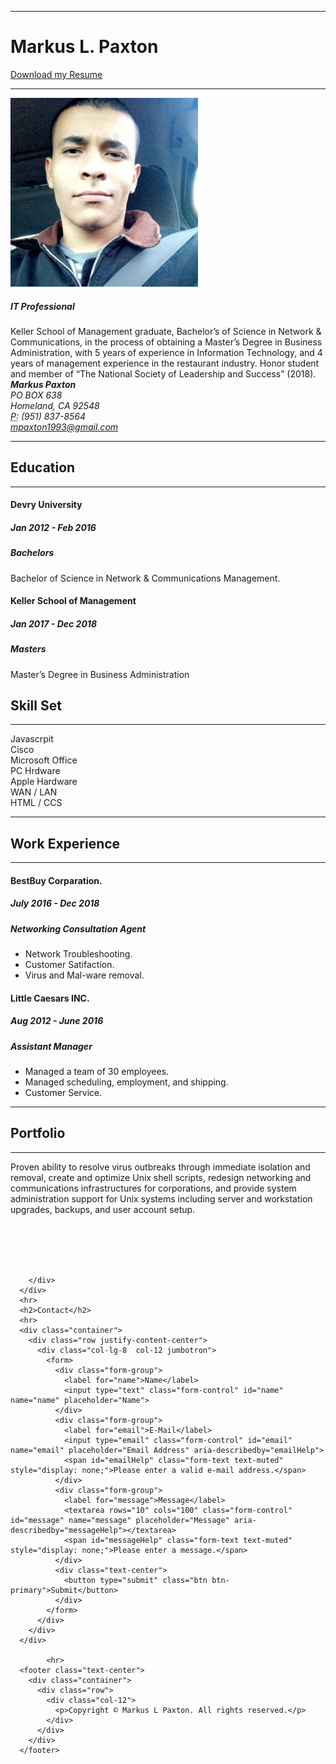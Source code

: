 <html lang="en">
  <head>
    <meta charset="utf-8">
    <meta http-equiv="X-UA-Compatible" content="IE=edge">
    <meta name="viewport" content="width=device-width, initial-scale=1">
    <title>Bootstrap Resume Page Template</title>
    <!-- Bootstrap -->
    <link href="css/bootstrap-4.0.0.css" rel="stylesheet">
  </head>
  <body>
<div class="container">
  <hr>
      <div class="row">
        <div class="col-6">
          <h1>Markus L. Paxton</h1>
        </div>
        <div class="col-6">
          <p class="text-right"><a href="">Download my Resume</a></p>
        </div>
      </div>
      <hr>
      <div class="row">
        <div class="col-md-8 col-sm-12 col-lg-12">
          <div class="media">
            <img src="images/15420998_1195455033825684_1152670594741810338_n.jpg" alt="Generic placeholder image" width="300" height="302" class="mr-3 rounded">
            <div class="media-body">
              <h5 class="mt-0">IT Professional</h5>
              Keller School of Management graduate, Bachelor’s of Science in Network & Communications, in the process of obtaining a Master’s Degree in Business Administration, with 5 years of experience in Information Technology, and 4 years of management experience in the restaurant industry. Honor student and member of “The National Society of Leadership and Success” (2018).		 
            </div>
          </div>
        </div>
        <div class="col-md-4 col-sm-12 col-lg-7">
          <div class="row justify-content-md-around m-1">
            <address>
            <strong>Markus Paxton</strong><br>
PO BOX 638<br>
Homeland, CA 92548<br>
<abbr title="Phone">P:</abbr> (951) 837-8564<br>
<a href="mailto:#">mpaxton1993@gmail.com</a>
            </address>
          </div>
        </div>
      </div>
      <hr>
      <div class="row">
        <div class="col-md-6 col-sm-12">
          <h2>Education</h2>
          <hr>
          <div class="row">
            <div class="col-6">
              <h4>Devry University</h4>
            </div>
            <div class="col-6">
              <h5 class="text-right"><span aria-hidden="true"></span> Jan 2012 - Feb 2016</h5>
            </div>
          </div>
          <h5><span class="badge badge-secondary">Bachelors</span></h5>
          <p>Bachelor of Science in Network & Communications Management.</p>
          <div class="row">
            <div class="col-6">
              <h4>Keller School of Management</h4>
            </div>
            <div class="col-6">
              <h5 class="text-right"><span aria-hidden="true"></span> Jan 2017 - Dec 2018</h5>
            </div>
          </div>
          <h5><span class="badge badge-secondary">Masters</span></h5>
          <p>Master’s Degree in Business Administration</p>
        </div>
        <div class="col-md-6 col-sm-12">
          <h2>Skill Set</h2>
          <hr>
          <div class="progress mt-4">
            <div class="progress-bar bg-success" role="progressbar" aria-valuenow="85" aria-valuemin="0" aria-valuemax="80" style="width: 100%"> Javascrpit</div>
          </div>
          <div class="progress mt-4">
            <div class="progress-bar bg-success" role="progressbar" aria-valuenow="100" aria-valuemin="0" aria-valuemax="100" style="width: 80%"> Cisco</div>
          </div>
          <div class="progress mt-4">
            <div class="progress-bar bg-success" role="progressbar" aria-valuenow="70" aria-valuemin="0" aria-valuemax="100" style="width: 90%"> Microsoft Office</div>
          </div>
          <div class="progress mt-4">
            <div class="progress-bar bg-info" role="progressbar" aria-valuenow="60" aria-valuemin="0" aria-valuemax="100" style="width: 90%"> PC Hrdware</div>
          </div>
          <div class="progress mt-4">
            <div class="progress-bar bg-warning" role="progressbar" aria-valuenow="55" aria-valuemin="0" aria-valuemax="100" style="width: 85%"> Apple Hardware</div>
          </div>
          <div class="progress mt-4">
            <div class="progress-bar bg-danger" role="progressbar" aria-valuenow="50" aria-valuemin="0" aria-valuemax="100" style="width: 85%"> WAN / LAN</div>
          </div>
          <div class="progress mt-4">
            <div class="progress-bar bg-danger" role="progressbar" aria-valuenow="50" aria-valuemin="0" aria-valuemax="100" style="width: 83%"> HTML / CCS</div>
          </div>
        </div>
      </div>
      <hr>
      <h2>Work Experience</h2>
      <hr>
      <div class="row">
        <div class="col-md-6 col-sm-12">
          <div class="row">
            <div class="col-5">
              <h4>BestBuy Corparation.</h4>
            </div>
            <div class="col-6">
              <h5 class="text-right"><span aria-hidden="true"></span> July 2016 - Dec 2018</h5>
            </div>
          </div>
          <h5><span class="badge badge-secondary">Networking Consultation Agent</span></h5>
          <p></p>
          <ul>
            <li>Network Troubleshooting.</li>
            <li>Customer Satifaction.</li>
            <li>Virus and Mal-ware removal.</li>
          </ul>
        </div>
        <div class="col-md-6 col-sm-12">
          <div class="row">
            <div class="col-5">
              <h4>Little Caesars INC.</h4>
            </div>
            <div class="col-6">
              <h5 class="text-right"><span aria-hidden="true"></span> Aug 2012 - June 2016</h5>
            </div>
          </div>
          <h5><span class="badge badge-secondary">Assistant Manager</span></h5>
          <p></p>
          <ul>
            <li>Managed a team of 30 employees.</li>
            <li>Managed scheduling, employment, and shipping.</li>
            <li>Customer Service.</li>
          </ul>
        </div>
      </div>
      <hr>
      <h2>Portfolio</h2>
      <hr>
  <p>Proven ability to resolve virus outbreaks through immediate isolation and removal, create and optimize Unix shell scripts, redesign networking and communications infrastructures for corporations, and provide system administration support for Unix systems including server and workstation upgrades, backups, and user account setup.
</p>
      <div class="container">
<div class="row text-center">
          <div class="col-sm-4 col-12 p-0"><img class="img-thumbnail"  src="https://user-images.githubusercontent.com/39105905/40589964-bd8e7d30-61ab-11e8-95e9-43223f3b8d33.PNG" alt=""></div>
          <div class="col-sm-4 col-12 p-0"><img class="img-thumbnail"  src="https://user-images.githubusercontent.com/39105905/41205721-8b4f6fc0-6cad-11e8-95ef-f77304936e06.PNG" alt=""></div>
          <div class="col-sm-4 col-12 p-0"><img class="img-thumbnail"  src="https://user-images.githubusercontent.com/39105905/40890112-b8b564e8-6725-11e8-9552-1cc80055a29e.PNG" alt=""></div>
          <div class="col-sm-4 col-12 p-0"><img class="img-thumbnail"  src="https://user-images.githubusercontent.com/39105905/40589961-b9857810-61ab-11e8-961e-8935145a237f.PNG" alt=""></div>
     </div>

        </div>
      </div>
      <hr>
      <h2>Contact</h2>
      <hr>
      <div class="container">
        <div class="row justify-content-center">
          <div class="col-lg-8  col-12 jumbotron">
            <form>
              <div class="form-group">
                <label for="name">Name</label>
                <input type="text" class="form-control" id="name" name="name" placeholder="Name">
              </div>
              <div class="form-group">
                <label for="email">E-Mail</label>
                <input type="email" class="form-control" id="email" name="email" placeholder="Email Address" aria-describedby="emailHelp">
                <span id="emailHelp" class="form-text text-muted" style="display: none;">Please enter a valid e-mail address.</span>
              </div>
              <div class="form-group">
                <label for="message">Message</label>
                <textarea rows="10" cols="100" class="form-control" id="message" name="message" placeholder="Message" aria-describedby="messageHelp"></textarea>
                <span id="messageHelp" class="form-text text-muted" style="display: none;">Please enter a message.</span>
              </div>
              <div class="text-center">
                <button type="submit" class="btn btn-primary">Submit</button>
              </div>
            </form>
          </div>
        </div>
      </div>
     
            <hr>
      <footer class="text-center">
        <div class="container">
          <div class="row">
            <div class="col-12">
              <p>Copyright © Markus L Paxton. All rights reserved.</p>
            </div>
          </div>
        </div>
      </footer>
  </div>
    <!-- jQuery (necessary for Bootstrap's JavaScript plugins) -->
    <script src="js/jquery-3.2.1.min.js"></script>
    <!-- Include all compiled plugins (below), or include individual files as needed -->
    <script src="js/popper.min.js"></script>
    <script src="js/bootstrap-4.0.0.js"></script>
  </body>
</html>
